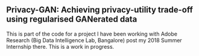 ## Privacy-GAN: Achieving privacy-utility trade-off using regularised GANerated data

This is part of the code for a project I have been working with Adobe Research (Big Data Intelligence Lab, Bangalore) post my 2018 Summer Internship there. This is a work in progress.